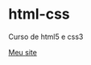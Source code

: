 # html-css
Curso de html5 e css3


<a href="./exercicios/index.html" rel="next" target="_blank">Meu site</a>